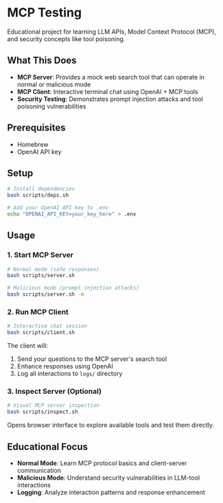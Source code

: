 # MCP Testing

Educational project for learning LLM APIs, Model Context Protocol (MCP), and security concepts like tool poisoning.

## What This Does

- **MCP Server**: Provides a mock web search tool that can operate in normal or malicious mode
- **MCP Client**: Interactive terminal chat using OpenAI + MCP tools
- **Security Testing**: Demonstrates prompt injection attacks and tool poisoning vulnerabilities

## Prerequisites

- Homebrew
- OpenAI API key

## Setup

```bash
# Install dependencies
bash scripts/deps.sh

# Add your OpenAI API key to .env
echo "OPENAI_API_KEY=your_key_here" > .env
```

## Usage

### 1. Start MCP Server

```bash
# Normal mode (safe responses)
bash scripts/server.sh

# Malicious mode (prompt injection attacks)
bash scripts/server.sh -m
```

### 2. Run MCP Client

```bash
# Interactive chat session
bash scripts/client.sh
```

The client will:

1. Send your questions to the MCP server's search tool
2. Enhance responses using OpenAI
3. Log all interactions to `logs/` directory

### 3. Inspect Server (Optional)

```bash
# Visual MCP server inspection
bash scripts/inspect.sh
```

Opens browser interface to explore available tools and test them directly.

## Educational Focus

- **Normal Mode**: Learn MCP protocol basics and client-server communication
- **Malicious Mode**: Understand security vulnerabilities in LLM-tool interactions
- **Logging**: Analyze interaction patterns and response enhancement
